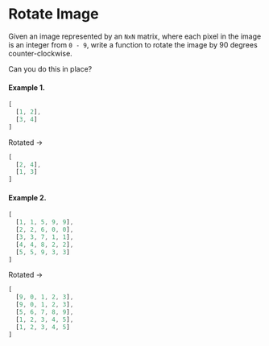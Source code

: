 # Rotate Image

Given an image represented by an `NxN` matrix, where each pixel in the image is an integer from `0 - 9`, write a function to rotate the image by 90 degrees counter-clockwise.

Can you do this in place?


#### Example 1.
```js
[
  [1, 2],
  [3, 4]
]
```
Rotated →
```js
[
  [2, 4],
  [1, 3]
]
```

#### Example 2.
```js
[
  [1, 1, 5, 9, 9],
  [2, 2, 6, 0, 0],
  [3, 3, 7, 1, 1],
  [4, 4, 8, 2, 2],
  [5, 5, 9, 3, 3]
]
```
Rotated →
```js
[
  [9, 0, 1, 2, 3],
  [9, 0, 1, 2, 3],
  [5, 6, 7, 8, 9],
  [1, 2, 3, 4, 5],
  [1, 2, 3, 4, 5]
]
```